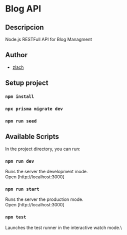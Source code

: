 # Blog API
## Descripcion
Node.js RESTFull API for Blog Managment

## Author
- [zlach](https://www.linkedin.com/in/victorbenavente/) 

## Setup project

### `npm install`
### `npx prisma migrate dev`
### `npm run seed `


## Available Scripts

In the project directory, you can run:

### `npm run dev`

Runs the server the development mode.\
Open [http://localhost:3000]

### `npm run start`

Runs the server the production mode.\
Open [http://localhost:3000]

### `npm test`

Launches the test runner in the interactive watch mode.\

